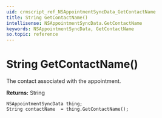 ```yaml
---
uid: crmscript_ref_NSAppointmentSyncData_GetContactName
title: String GetContactName()
intellisense: NSAppointmentSyncData.GetContactName
keywords: NSAppointmentSyncData, GetContactName
so.topic: reference
---
```


# String GetContactName()

The contact associated with the appointment.

**Returns:** String

```crmscript
NSAppointmentSyncData thing;
String contactName  = thing.GetContactName();
```

